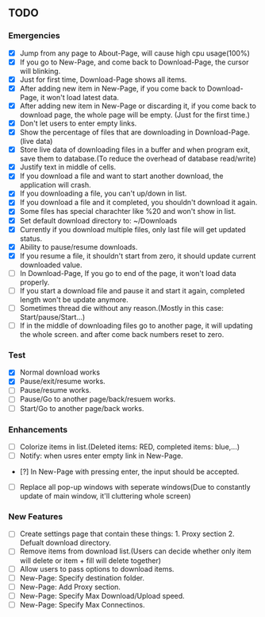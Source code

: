 ## TODO
### Emergencies
- [x] Jump from any page to About-Page, will cause high cpu usage(100%)
- [x] If you go to New-Page, and come back to Download-Page, the cursor will blinking.
- [x] Just for first time, Download-Page shows all items.
- [x] After adding new item in New-Page, if you come back to Download-Page, it won't load latest data.
- [x] After adding new item in New-Page or discarding it, if you come back to download page, the whole page will be empty. (Just for the first time.)
- [x] Don't let users to enter empty links.
- [x] Show the percentage of files that are downloading in Download-Page.(live data)
- [x] Store live data of downloading files in a buffer and when program exit, save them to database.(To reduce the overhead of database read/write)
- [x] Justify text in middle of cells.
- [x] If you download a file and want to start another download, the application will crash.
- [x] If you downloading a file, you can't up/down in list.
- [x] If you download a file and it completed, you shouldn't download it again.
- [x] Some files has special charachter like %20 and won't show in list.
- [x] Set default download directory to: ~/Downloads
- [x] Currently if you download multiple files, only last file will get updated status.
- [x] Ability to pause/resume downloads.
- [x] If you resume a file, it shouldn't start from zero, it should update current downloaded value.
- [ ] In Download-Page, If you go to end of the page, it won't load data properly.
- [ ] If you start a download file and pause it and start it again, completed length won't be update anymore.
- [ ] Sometimes thread die without any reason.(Mostly in this case: Start/pause/Start...)
- [ ] If in the middle of downloading files go to another page, it will updating the whole screen. and after come back numbers reset to zero.

### Test
- [x] Normal download works
- [x] Pause/exit/resume works.
- [ ] Pause/resume works.
- [ ] Pause/Go to another page/back/resuem works.
- [ ] Start/Go to another page/back works.

### Enhancements
- [ ] Colorize items in list.(Deleted items: RED, completed items: blue,...)
- [ ] Notify: when usres enter empty link in New-Page.
- [?] In New-Page with pressing enter, the input should be accepted.
- [ ] Replace all pop-up windows with seperate windows(Due to constantly update of main window, it'll cluttering whole screen)

### New Features
- [ ] Create settings page that contain these things: 1. Proxy section 2. Defualt download directory.
- [ ] Remove items from download list.(Users can decide whether only item will delete or item + fill will delete together)
- [ ] Allow users to pass options to download items.
- [ ] New-Page: Specify destination folder.
- [ ] New-Page: Add Proxy section.
- [ ] New-Page: Specify Max Download/Upload speed.
- [ ] New-Page: Specify Max Connectinos.
